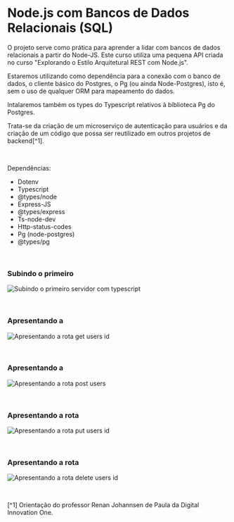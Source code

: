# Node.js com Bancos de Dados Relacionais (SQL)

O projeto serve como prática para aprender a lidar com bancos de dados relacionais a partir do Node-JS. Este curso utiliza uma pequena API criada no curso "Explorando o Estilo Arquitetural REST com Node.js". 

Estaremos utilizando como dependência para a conexão com o banco de dados, o cliente básico do Postgres, o Pg (ou ainda Node-Postgres), isto é, sem o uso de qualquer ORM para mapeamento do dados. 

Intalaremos também os types do Typescript relativos à biblioteca Pg do Postgres.

Trata-se da criação de um microserviço de autenticação para usuários e da criação de um código que possa ser reutilizado em outros projetos de backend[^1].





<br />

Dependências:

- Dotenv
- Typescript
- @types/node
- Express-JS
- @types/express
- Ts-node-dev
- Http-status-codes
- Pg (node-postgres)
- @types/pg





<br />

### Subindo o primeiro 
![Subindo o primeiro servidor com typescript](/public/images/)



<br />

### Apresentando a 
![Apresentando a rota get users id](/public/images/)



<br />

### Apresentando a 
![Apresentando a rota post users](/public/images/)


<br />

### Apresentando a rota 
![Apresentando a rota put users id](/public/images/)


<br />

### Apresentando a rota 
![Apresentando a rota delete users id](/public/images/)



<br />

[^1] Orientação do professor Renan Johannsen de Paula da Digital Innovation One.








